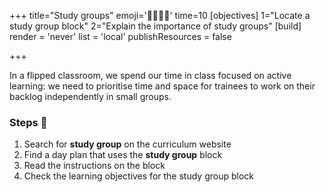 +++
title="Study groups"
emoji='🫱🏾‍🫲🏿'
time=10
[objectives]
    1="Locate a study group block"
    2="Explain the importance of study groups"
[build]
  render = 'never'
  list = 'local'
  publishResources = false

+++

In a flipped classroom, we spend our time in class focused on active learning: we need to prioritise time and space for trainees to work on their backlog independently in small groups.

### Steps 👣

1. Search for **study group** on the curriculum website
1. Find a day plan that uses the **study group** block
1. Read the instructions on the block
1. Check the learning objectives for the study group block
